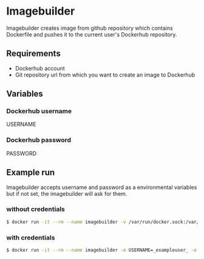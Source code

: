 # Imagebuilder

Imagebuilder creates image from github repository which contains Dockerfile and pushes it to the current user's Dockerhub repository.

## Requirements

- Dockerhub account
- Git repository url from which you want to create an image to Dockerhub

## Variables

### Dockerhub username

USERNAME

### Dockerhub password

PASSWORD

## Example run

Imagebuilder accepts username and password as a environmental variables but if not set, the imagebuilder will ask for them.

### without credentials

```bash
$ docker run -it --rm --name imagebuilder -v /var/run/docker.sock:/var/run/docker.sock imagebuilder
```

### with credentials

```bash
$ docker run -it --rm --name imagebuilder -e USERNAME=_exampleuser_ -e PASSWORD=_examplepassword_ -v /var/run/docker.sock:/var/run/docker.sock imagebuilder
```
